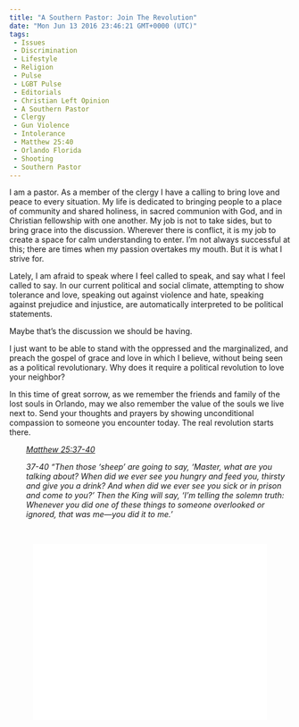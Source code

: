 ```yaml
---
title: "A Southern Pastor: Join The Revolution"
date: "Mon Jun 13 2016 23:46:21 GMT+0000 (UTC)"
tags: 
 - Issues
 - Discrimination
 - Lifestyle
 - Religion
 - Pulse
 - LGBT Pulse
 - Editorials
 - Christian Left Opinion
 - A Southern Pastor
 - Clergy
 - Gun Violence
 - Intolerance
 - Matthew 25:40
 - Orlando Florida
 - Shooting
 - Southern Pastor
---
```

<p><!-- Quick Adsense WordPress Plugin: http://quicksense.net/ --></p><p>I am a pastor. As a member of the clergy I have a calling to bring love and peace to every situation. My life is dedicated to bringing people to a place of community and shared holiness, in sacred communion with God, and in Christian fellowship with one another. My job is not to take sides, but to bring grace into the discussion. Wherever there is conflict, it is my job to create a space for calm understanding to enter. I&#x2019;m not always successful at this; there are times when my passion overtakes my mouth. But it is what I strive for.</p><p>Lately, I am afraid to speak where I feel called to speak, and say what I feel called to say. In our current political and social climate, attempting to show tolerance and love, speaking out against violence and hate, speaking against prejudice and injustice, are automatically interpreted to be political statements.</p><p>Maybe that&#x2019;s the discussion we should be having.</p><p>I just want to&#xA0;be able to stand with the oppressed and the marginalized, and preach the gospel of grace and love in which I believe, without being seen as a political revolutionary. Why does&#xA0;it require&#xA0;a political revolution to love your neighbor?</p><p>In this time of great sorrow, as we remember the friends and family of the lost souls in Orlando, may we also remember the value of the souls we live next to.&#xA0;Send your thoughts and prayers by showing unconditional compassion to someone you encounter today. The real revolution starts there.</p><p style="padding-left: 30px"><em><a href="https://www.biblegateway.com/passage/?search=Matthew+25%3A40&amp;version=MSG" onclick="__gaTracker(&apos;send&apos;, &apos;event&apos;, &apos;outbound-article&apos;, &apos;https://www.biblegateway.com/passage/?search=Matthew+25%3A40&amp;version=MSG&apos;, &apos;Matthew 25:37-40&apos;);" target="_blank">Matthew 25:37-40</a></em></p><p style="padding-left: 30px"><em>37-40 &#x201C;Then those &#x2018;sheep&#x2019; are going to say, &#x2018;Master, what are you talking about? When did we ever see you hungry and feed you, thirsty and give you a drink? And when did we ever see you sick or in prison and come to you?&#x2019; Then the King will say, &#x2018;I&#x2019;m telling the solemn truth: Whenever you did one of these things to someone overlooked or ignored, that was me&#x2014;you did it to me.&#x2019;</em></p><p>&#xA0;</p><p><!-- Quick Adsense WordPress Plugin: http://quicksense.net/ --></p><p><span class="embed-youtube" style="text-align:center; display: block;"><iframe class="youtube-player" type="text/html" width="420" height="315" src="//www.youtube.com/embed/WrcwRt6J32o?version=3&amp;rel=1&amp;fs=1&amp;autohide=2&amp;showsearch=0&amp;showinfo=1&amp;iv_load_policy=1&amp;wmode=transparent" allowfullscreen="true" style="border:0;"></iframe></span></p><div style="font-size:0px;height:0px;line-height:0px;margin:0;padding:0;clear:both"></div>